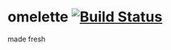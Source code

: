 omelette [![Build Status](https://travis-ci.org/yyolk/omelette.png?branch=master)](https://travis-ci.org/yyolk/omelette)
========

made fresh